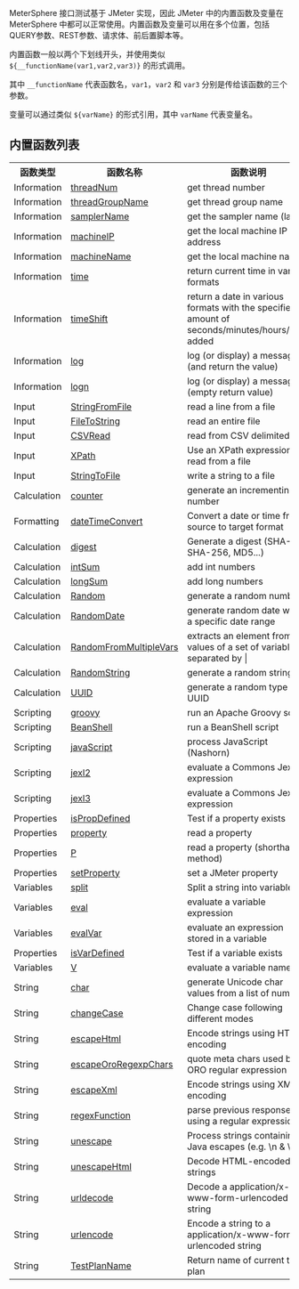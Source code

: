 MeterSphere 接口测试基于 JMeter 实现，因此 JMeter 中的内置函数及变量在 MeterSphere 中都可以正常使用。内置函数及变量可以用在多个位置，包括QUERY参数、REST参数、请求体、前后置脚本等。

内置函数一般以两个下划线开头，并使用类似 `${__functionName(var1,var2,var3)}` 的形式调用。

其中 `__functionName` 代表函数名，`var1`，`var2` 和 `var3` 分别是传给该函数的三个参数。

变量可以通过类似 `${varName}` 的形式引用，其中 `varName` 代表变量名。

## 内置函数列表

<table>
    <tbody>
        <tr>
            <th>函数类型</th>
            <th>函数名称</th>
            <th>函数说明</th>
        </tr>
        <tr>
            <td>Information</td>
            <td> <a href="#__threadNum">threadNum</a></td>
            <td>get thread number</td>
        </tr>
        <tr>
            <td>Information</td>
            <td> <a href="#__threadGroupName">threadGroupName</a></td>
            <td>get thread group name</td>
        </tr>
        <tr>
            <td>Information</td>
            <td> <a href="#__samplerName">samplerName</a></td>
            <td>get the sampler name (label)</td>
        </tr>
        <tr>
            <td>Information</td>
            <td> <a href="#__machineIP">machineIP</a></td>
            <td>get the local machine IP address</td>
        </tr>
        <tr>
            <td>Information</td>
            <td> <a href="#__machineName">machineName</a></td>
            <td>get the local machine name</td>
        </tr>
        <tr>
            <td>Information</td>
            <td> <a href="#__time">time</a></td>
            <td>return current time in various formats</td>
        </tr>
        <tr>
            <td>Information</td>
            <td> <a href="#__timeShift">timeShift</a></td>
            <td>return a date in various formats with the specified amount of seconds/minutes/hours/days added</td>
        </tr>
        <tr>
            <td>Information</td>
            <td> <a href="#__log">log</a></td>
            <td>log (or display) a message (and return the value)</td>
        </tr>
        <tr>
            <td>Information</td>
            <td> <a href="#__logn">logn</a></td>
            <td>log (or display) a message (empty return value)</td>
        </tr>
        <tr>
            <td>Input</td>
            <td> <a href="#__StringFromFile">StringFromFile</a></td>
            <td>read a line from a file</td>
        </tr>
        <tr>
            <td>Input</td>
            <td> <a href="#__FileToString">FileToString</a></td>
            <td>read an entire file</td>
        </tr>
        <tr>
            <td>Input</td>
            <td> <a href="#__CSVRead">CSVRead</a></td>
            <td>read from CSV delimited file</td>
        </tr>
        <tr>
            <td>Input</td>
            <td> <a href="#__XPath">XPath</a></td>
            <td>Use an XPath expression to read from a file</td>
        </tr>
        <tr>
            <td>Input</td>
            <td> <a href="#__StringToFile">StringToFile</a></td>
            <td>write a string to a file</td>
        </tr>
        <tr>
            <td>Calculation</td>
            <td> <a href="#__counter">counter</a></td>
            <td>generate an incrementing number</td>
        </tr>
        <tr>
            <td>Formatting</td>
            <td> <a href="#__dateTimeConvert">dateTimeConvert</a></td>
            <td>Convert a date or time from source to target format</td>
        </tr>
        <tr>
            <td>Calculation</td>
            <td> <a href="#__digest">digest</a></td>
            <td>Generate a digest (SHA-1, SHA-256, MD5...)</td>
        </tr>
        <tr>
            <td>Calculation</td>
            <td> <a href="#__intSum">intSum</a></td>
            <td>add int numbers</td>
        </tr>
        <tr>
            <td>Calculation</td>
            <td> <a href="#__longSum">longSum</a></td>
            <td>add long numbers</td>
        </tr>
        <tr>
            <td>Calculation</td>
            <td> <a href="#__Random">Random</a></td>
            <td>generate a random number</td>
        </tr>
        <tr>
            <td>Calculation</td>
            <td> <a href="#__RandomDate">RandomDate</a></td>
            <td>generate random date within a specific date range</td>
        </tr>
        <tr>
            <td>Calculation</td>
            <td> <a href="#__RandomFromMultipleVars">RandomFromMultipleVars</a></td>
            <td>extracts an element from the values of a set of variables separated by <span class="code">|</span></td>
        </tr>
        <tr>
            <td>Calculation</td>
            <td> <a href="#__RandomString">RandomString</a></td>
            <td>generate a random string</td>
        </tr>
        <tr>
            <td>Calculation</td>
            <td> <a href="#__UUID">UUID</a></td>
            <td>generate a random type 4 UUID</td>
        </tr>
        <tr>
            <td>Scripting</td>
            <td> <a href="#__groovy">groovy</a></td>
            <td>run an Apache Groovy script</td>
        </tr>
        <tr>
            <td>Scripting</td>
            <td> <a href="#__BeanShell">BeanShell</a></td>
            <td>run a BeanShell script</td>
        </tr>
        <tr>
            <td>Scripting</td>
            <td> <a href="#__javaScript">javaScript</a></td>
            <td>process JavaScript (Nashorn)</td>
        </tr>
        <tr>
            <td>Scripting</td>
            <td> <a href="#__jexl2">jexl2</a></td>
            <td>evaluate a Commons Jexl2 expression</td>
        </tr>
        <tr>
            <td>Scripting</td>
            <td> <a href="#__jexl3">jexl3</a></td>
            <td>evaluate a Commons Jexl3 expression</td>
        </tr>
        <tr></tr>
        <td>Properties</td>
        <td> <a href="#__isPropDefined">isPropDefined</a> </td>
        <td>Test if a property exists</td>
        </tr>
        <tr>
            <td>Properties</td>
            <td> <a href="#__property">property</a> </td>
            <td>read a property</td>
        </tr>
        <tr>
            <td>Properties</td>
            <td> <a href="#__P">P</a></td>
            <td>read a property (shorthand method)</td>
        </tr>
        <tr>
            <td>Properties</td>
            <td> <a href="#__setProperty">setProperty</a></td>
            <td>set a JMeter property</td>
        </tr>
        <tr>
            <td>Variables</td>
            <td> <a href="#__split">split</a></td>
            <td>Split a string into variables</td>
        </tr>
        <tr>
            <td>Variables</td>
            <td> <a href="#__eval">eval</a></td>
            <td>evaluate a variable expression</td>
        </tr>
        <tr>
            <td>Variables</td>
            <td> <a href="#__evalVar">evalVar</a></td>
            <td>evaluate an expression stored in a variable</td>
        </tr>
        <tr>
            <td>Properties</td>
            <td> <a href="#__isVarDefined">isVarDefined</a> </td>
            <td>Test if a variable exists</td>
        </tr>
        <tr>
            <td>Variables</td>
            <td> <a href="#__V">V</a></td>
            <td>evaluate a variable name</td>
        </tr>
        <tr>
            <td>String</td>
            <td> <a href="#__char">char</a></td>
            <td>generate Unicode char values from a list of numbers</td>
        </tr>
        <tr>
            <td>String</td>
            <td> <a href="#__changeCase">changeCase</a></td>
            <td>Change case following different modes</td>
        </tr>
        <tr>
            <td>String</td>
            <td> <a href="#__escapeHtml">escapeHtml</a></td>
            <td>Encode strings using HTML encoding</td>
        </tr>
        <tr>
            <td>String</td>
            <td> <a href="#__escapeOroRegexpChars">escapeOroRegexpChars</a></td>
            <td>quote meta chars used by ORO regular expression</td>
        </tr>
        <tr>
            <td>String</td>
            <td> <a href="#__escapeXml">escapeXml</a></td>
            <td>Encode strings using XMl encoding</td>
        </tr>
        <tr>
            <td>String</td>
            <td> <a href="#__regexFunction">regexFunction</a></td>
            <td>parse previous response using a regular expression</td>
        </tr>
        <tr>
            <td>String</td>
            <td> <a href="#__unescape">unescape</a></td>
            <td>Process strings containing Java escapes (e.g. \n &amp; \t)</td>
        </tr>
        <tr>
            <td>String</td>
            <td> <a href="#__unescapeHtml">unescapeHtml</a></td>
            <td>Decode HTML-encoded strings</td>
        </tr>
        <tr>
            <td>String</td>
            <td> <a href="#__urldecode">urldecode</a></td>
            <td>Decode a application/x-www-form-urlencoded string</td>
        </tr>
        <tr>
            <td>String</td>
            <td> <a href="#__urlencode">urlencode</a></td>
            <td>Encode a string to a application/x-www-form-urlencoded string</td>
        </tr>
        <tr>
            <td>String</td>
            <td> <a href="#__TestPlanName">TestPlanName</a></td>
            <td>Return name of current test plan</td>
        </tr>
    </tbody>
</table>